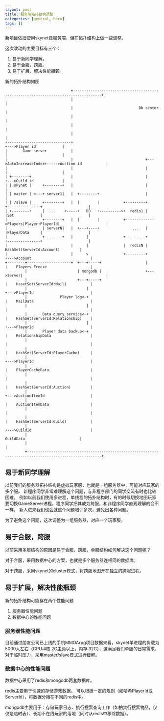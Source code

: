 ```yaml
---
layout: post
title: 服务端拓扑结构调整
categories: [general, hero]
tags: []
---
```


新项目依旧使用skynet做服务端，但在拓扑结构上做一些调整。

这次改动的主要目标有三个：

1. 易于新同学理解。
1. 易于合服，跨服。
1. 易于扩展，解决性能瓶颈。

新的拓扑结构如图

	                              +-----------------------------------------------------------------------------------+
	                              |                                                                                   |
	                              |                              Db center                                            |
	                              |                                                                                   |
	                              |                                                                                   |
	                              |                                                                                   |
	+-----------------------------+                                                         +--->Player id            |
	|       Game server           |                                                         |                         |
	|                             |                                 +--->AutoIncreaseIndex+----->Auction id           |
	|                             |                                 |                       |                         |
	| +--------+                  |                                 |                       +--->Guild id             |
	| | skynet |     +--------+   |                                 |                                                 |
	| | master | <---+ server1|   |  +--------+                     |                                                 |
	| | /slave |     +--------+   |  |        |           +---------+           +---------------+                     |
	| +--------+     |  ...    <-----+   DB   +---------->+  redis1 |           |Set            |                     |
	|                +--------+   |  |        |           +------------->Players|Player:PlayerId|                     |
	|                | serverN|   |  +---+----+               ...   |           |PlayerData     |                     |
	|                +--------+   |      |                +---------+           +---------------+                     |
	|                             |      |                |  redisN |               HashSet(ServerId:Account)         |
	|                             |      v                +---------+          +--->Account                           |
	+--------+--------------------+  +---+-----+                    |          |    Players Freeze                    |
		 	 |                       | mongodb |                    +--->Server|                                      |
			 |                       +---+-----+                               |    HasetSet(ServerId:Mail)           |
			 |                           |                                     +--->PlayerId                          |
			 |               Player log<-+                                     |    MailData                          |
			 |                           |                                     |                                      |
			 |       Data query service<-+                                     |    HashSet(ServerId:Relationship)    |
			 |                           |                                     +--->PlayerId                          |
			 |       Player data backup<-+                                     |    RelationshipData                  |
			 |                                                                 |                                      |
			 |                                                                 |    HashSet(ServerId:PlayerCache)     |
			 |                                                                 +--->PlayerId                          |
			 |                                                                 |    PlayerCacheData                   |
			 |                                                                 |                                      |
			 |                                                                 |    HashSet(ServerId:Auction)         |
			 |                                                                 +--->AuctionItemId                     |
			 |                                                                 |    AuctionItemData                   |
			 |                                                                 |                                      |
			 |                                                                 |    HashSet(ServerId:Guild)           |
			 |                                                                 +--->GuildId                           |
			 |                                                                      GuildData                         |
	         |                                                                                                        |
	         +--------------------------------------------------------------------------------------------------------+

## 易于新同学理解
以前我们的服务器拓扑结构是虚拟玩家服，也就是一组服务器中，可能对应玩家的多个服。
新程序同学非常难理解这个问题，与非程序部门的同学交流有时也比较困难，
例如以前我们使用多进程，单线程的拓扑结构时，有的时候切换地图玩家要切换GameServer进程，程序同学把其成为跨服，和非程序同学直观理解的会不一样，
新人进来我们也会就这个问题培训多次，避免出各种问题。

为了避免这个问题，这次调整为一组服务器，对应一个玩家服。

## 易于合服，跨服
以前采用多服结构的原因是易于合服、跨服，单服结构如何解决这个问题呢？

对于合服，采用数据中心的方案，也就是多个服务器连相同的数据库。

对于跨服，采用skynet的cluster模式，将跨服地图开在独立的跨服进程。

## 易于扩展，解决性能瓶颈
新的拓扑结构可能存在两个性能问题

1. 服务器性能问题
1. 数据中心的性能问题

### 服务器性能问题
目前通过朋友公司已上线的手机MMOArpg项目数据来看，skynet单进程的负载为5000人左右（CPU:4核 2G主频以上，内存:32G），这满足我们单服的日常需求，对于临时压力，采用master/slave模式进行缓解。

### 数据中心的性能问题

数据中心采用了redis和mongodb两套数据库。

redis主要用于快速的存储游戏数据。
可以根据一定的规则（如哈希PlayerId或ServerId），将数据分摊在不同的redis中。

mongodb主要用于：存储玩家日志、执行搜索查询工作（如拍卖行搜索物品，仅仅是临时表）、长期不在线玩家的落地（同时从redis中移除数据）。


